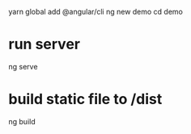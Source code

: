 yarn global add @angular/cli
ng new demo
cd demo
# run server
ng serve
# build static file to /dist
ng build